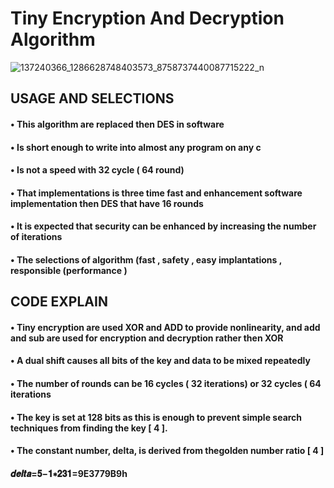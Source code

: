 # Tiny Encryption And Decryption Algorithm
![137240366_1286628748403573_8758737440087715222_n](https://user-images.githubusercontent.com/77072323/104130438-64aade80-5379-11eb-9e30-dd35ffaa8645.png)

## USAGE AND SELECTIONS


#### • This algorithm are replaced then DES in software
#### • Is short enough to write into almost any program on any c
#### • Is not a speed with 32 cycle ( 64 round)
#### • That implementations is three time fast and enhancement software implementation then DES that have 16 rounds
#### • It is expected that security can be enhanced by increasing the number of iterations
#### • The selections of algorithm (fast , safety , easy implantations , responsible (performance )


## CODE EXPLAIN


#### • Tiny encryption are used XOR and ADD to provide nonlinearity, and add and sub are used for encryption and decryption rather then XOR
#### • A dual shift causes all bits of the key and data to be mixed repeatedly
#### • The number of rounds can be 16 cycles ( 32 iterations) or 32 cycles ( 64 iterations
#### • The key is set at 128 bits as this is enough to prevent simple search techniques from finding the key [ 4 ].
#### • The constant number, delta, is derived from thegolden number ratio [ 4 ]
####  𝒅𝒆𝒍𝒕𝒂=𝟓−𝟏∗𝟐𝟑𝟏=9E3779B9h
